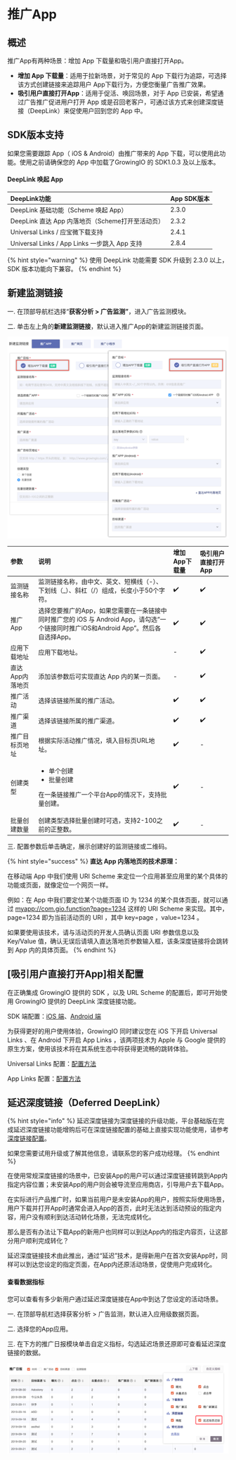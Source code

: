# 推广App

## 概述

推广App有两种场景：增加 App 下载量和吸引用户直接打开App。

* **增加 App 下载量**：适用于拉新场景，对于常见的 App 下载行为追踪，可选择该方式创建链接来追踪用户 App下载行为，方便您衡量广告推广效果。
* **吸引用户直接打开App**：适用于促活、唤回场景，对于 App 已安装，希望通过广告推广促进用户打开 App 或是召回老客户，可通过该方式来创建深度链接（DeepLink）来促使用户回到您的 App 中。

## SDK版本支持

如果您需要跟踪 App（ iOS & Android）由推广带来的 App 下载，可以使用此功能。使用之前请确保您的 App 中加载了GrowingIO 的 SDK1.0.3 及以上版本。

#### DeepLink 唤起 App

| DeepLink功能 | App SDK版本 |
| :--- | :--- |
| DeepLink 基础功能（Scheme 唤起 App） | 2.3.0 |
| DeepLink 直达 App 内落地页（Scheme打开至活动页） | 2.3.2 |
| Universal Links / 应宝微下载支持 | 2.4.1 |
| Universal Links / App Links 一步跳入 App 支持 | 2.8.4 |

{% hint style="warning" %}
使用 DeepLink 功能需要 SDK 升级到 2.3.0 以上，SDK 版本功能向下兼容。
{% endhint %}

## 新建监测链接

一. 在顶部导航栏选择“**获客分析 &gt; 广告监测”**，进入广告监测模块。

二. 单击左上角的**新建监测链接**，默认进入推广App的新建监测链接页面。

![](../../../../.gitbook/assets/image%20%2858%29.png)

<table>
  <thead>
    <tr>
      <th style="text-align:left">&#x53C2;&#x6570;</th>
      <th style="text-align:left">&#x8BF4;&#x660E;</th>
      <th style="text-align:left">&#x589E;&#x52A0;App&#x4E0B;&#x8F7D;&#x91CF;</th>
      <th style="text-align:left">&#x5438;&#x5F15;&#x7528;&#x6237;&#x76F4;&#x63A5;&#x6253;&#x5F00;App</th>
    </tr>
  </thead>
  <tbody>
    <tr>
      <td style="text-align:left">&#x76D1;&#x6D4B;&#x94FE;&#x63A5;&#x540D;&#x79F0;</td>
      <td style="text-align:left">&#x76D1;&#x6D4B;&#x94FE;&#x63A5;&#x540D;&#x79F0;&#xFF0C;&#x7531;&#x4E2D;&#x6587;&#x3001;&#x82F1;&#x6587;&#x3001;&#x77ED;&#x6A2A;&#x7EBF;&#xFF08;-&#xFF09;&#x3001;&#x4E0B;&#x5212;&#x7EBF;&#xFF08;_&#xFF09;&#x3001;&#x659C;&#x6760;&#xFF08;/&#xFF09;&#x7EC4;&#x6210;&#xFF0C;&#x957F;&#x5EA6;&#x5C0F;&#x4E8E;50&#x4E2A;&#x5B57;&#x7B26;&#x3002;</td>
      <td
      style="text-align:left">&#x2714;&#xFE0F;</td>
        <td style="text-align:left">&#x2714;&#xFE0F;</td>
    </tr>
    <tr>
      <td style="text-align:left">&#x63A8;&#x5E7F;App</td>
      <td style="text-align:left">&#x9009;&#x62E9;&#x60A8;&#x8981;&#x63A8;&#x5E7F;&#x7684;App&#xFF0C;&#x5982;&#x679C;&#x60A8;&#x9700;&#x8981;&#x5728;&#x4E00;&#x6761;&#x94FE;&#x63A5;&#x4E2D;&#x540C;&#x65F6;&#x63A8;&#x5E7F;&#x60A8;&#x7684;
        iOS &#x4E0E; Android App&#xFF0C;&#x8BF7;&#x52FE;&#x9009;&#x201C;&#x4E00;&#x4E2A;&#x94FE;&#x63A5;&#x540C;&#x65F6;&#x63A8;&#x5E7F;iOS&#x548C;Android
        App&#x201D;&#x3002;&#x7136;&#x540E;&#x5404;&#x81EA;&#x9009;&#x62E9;App&#x3002;</td>
      <td
      style="text-align:left">&#x2714;&#xFE0F;</td>
        <td style="text-align:left">&#x2714;&#xFE0F;</td>
    </tr>
    <tr>
      <td style="text-align:left">&#x5E94;&#x7528;&#x4E0B;&#x8F7D;&#x5730;&#x5740;</td>
      <td style="text-align:left">&#x5E94;&#x7528;&#x4E0B;&#x8F7D;&#x5730;&#x5740;&#x3002;</td>
      <td style="text-align:left">-</td>
      <td style="text-align:left">&#x2714;&#xFE0F;</td>
    </tr>
    <tr>
      <td style="text-align:left">&#x76F4;&#x8FBE;App&#x5185;&#x843D;&#x5730;&#x9875;</td>
      <td style="text-align:left">&#x6DFB;&#x52A0;&#x8BE5;&#x53C2;&#x6570;&#x540E;&#x53EF;&#x5B9E;&#x73B0;&#x76F4;&#x8FBE;
        App &#x5185;&#x7684;&#x67D0;&#x4E00;&#x9875;&#x9762;&#x3002;</td>
      <td style="text-align:left">-</td>
      <td style="text-align:left">&#x2714;&#xFE0F;</td>
    </tr>
    <tr>
      <td style="text-align:left">&#x63A8;&#x5E7F;&#x6D3B;&#x52A8;</td>
      <td style="text-align:left">&#x9009;&#x62E9;&#x8BE5;&#x94FE;&#x63A5;&#x6240;&#x5C5E;&#x7684;&#x63A8;&#x5E7F;&#x6D3B;&#x52A8;&#x3002;</td>
      <td
      style="text-align:left">&#x2714;&#xFE0F;</td>
        <td style="text-align:left">&#x2714;&#xFE0F;</td>
    </tr>
    <tr>
      <td style="text-align:left">&#x63A8;&#x5E7F;&#x6E20;&#x9053;</td>
      <td style="text-align:left">&#x9009;&#x62E9;&#x8BE5;&#x94FE;&#x63A5;&#x6240;&#x5C5E;&#x7684;&#x63A8;&#x5E7F;&#x6E20;&#x9053;&#x3002;</td>
      <td
      style="text-align:left">&#x2714;&#xFE0F;</td>
        <td style="text-align:left">&#x2714;&#xFE0F;</td>
    </tr>
    <tr>
      <td style="text-align:left">&#x63A8;&#x5E7F;&#x76EE;&#x6807;&#x9875;&#x5730;&#x5740;</td>
      <td style="text-align:left">&#x6839;&#x636E;&#x5B9E;&#x9645;&#x6D3B;&#x52A8;&#x63A8;&#x5E7F;&#x60C5;&#x51B5;&#xFF0C;&#x586B;&#x5165;&#x76EE;&#x6807;&#x9875;URL&#x5730;&#x5740;&#x3002;</td>
      <td
      style="text-align:left">&#x2714;&#xFE0F;</td>
        <td style="text-align:left">-</td>
    </tr>
    <tr>
      <td style="text-align:left">&#x521B;&#x5EFA;&#x7C7B;&#x578B;</td>
      <td style="text-align:left">
        <ul>
          <li>&#x5355;&#x4E2A;&#x521B;&#x5EFA;</li>
          <li>&#x6279;&#x91CF;&#x521B;&#x5EFA;</li>
        </ul>
        <p>&#x5728;&#x4E00;&#x6761;&#x94FE;&#x63A5;&#x63A8;&#x5E7F;&#x4E00;&#x4E2A;&#x5E73;&#x53F0;App&#x7684;&#x60C5;&#x51B5;&#x4E0B;&#xFF0C;&#x652F;&#x6301;&#x6279;&#x91CF;&#x521B;&#x5EFA;&#x3002;</p>
      </td>
      <td style="text-align:left">&#x2714;&#xFE0F;</td>
      <td style="text-align:left">-</td>
    </tr>
    <tr>
      <td style="text-align:left">&#x6279;&#x91CF;&#x521B;&#x5EFA;&#x6570;&#x91CF;</td>
      <td style="text-align:left">&#x521B;&#x5EFA;&#x7C7B;&#x578B;&#x9009;&#x62E9;&#x6279;&#x91CF;&#x521B;&#x5EFA;&#x65F6;&#x53EF;&#x9009;&#xFF0C;&#x652F;&#x6301;2-100&#x4E4B;&#x524D;&#x7684;&#x6B63;&#x6574;&#x6570;&#x3002;</td>
      <td
      style="text-align:left">&#x2714;&#xFE0F;</td>
        <td style="text-align:left">-</td>
    </tr>
  </tbody>
</table>三. 配置参数后单击确定，展示创建好的监测链接或二维码。

{% hint style="success" %}
**直达 App 内落地页的技术原理：**

在移动端 App 中我们使用 URI Scheme 来定位一个应用甚至应用里的某个具体的功能或页面，就像定位一个网页一样。

例如：在 App 中我们要定位某个功能页面 ID 为 1234 的某个具体页面，就可以通过 [myapp://com.gio.function?page=1234](myapp://com.gio.function?page=1234) 这样的 URI Scheme 来实现。其中，page=1234 即为当前活动页的 URI ，其中 key=page ，value=1234 。

如果要使用该技术，请与活动页的开发人员确认页面 URI 参数信息以及 Key/Value 值，确认无误后请填入直达落地页参数输入框，该条深度链接将会跳转到 App 内的具体页面。
{% endhint %}

## \[吸引用户直接打开App\]相关配置

在正确集成 GrowingIO 提供的 SDK ，以及 URL Scheme 的配置后，即可开始使用 GrowingIO 提供的 DeepLink 深度链接功能。

SDK 端配置：[iOS 端](../../../../developer-manual/sdkintegrated/ios-sdk/auto-ios-sdk.md#10-deeplink-and-universal-link)、[Android 端​](../../../../developer-manual/sdkintegrated/android-sdk/auto-android-sdk.md#16-deep-link-hui-tiao-can-shu-huo-qu)

为获得更好的用户使用体验，GrowingIO 同时建议您在 iOS 下开启 Universal Links 、在 Android 下开启 App Links ，该两项技术为 Apple 与 Google 提供的原生方案，使用该技术将在其系统生态中将获得更流畅的跳转体验。

Universal Links 配置：[配置方法​](../advance/deeplink.md#22-universal-links-pei-zhi)

App Links 配置：[配置方法](../advance/deeplink.md#32-applinks-pei-zhi)

## 延迟深度链接（Deferred DeepLink）

{% hint style="info" %}
延迟深度链接为深度链接的升级功能，平台基础版在完成延迟深度链接功能增购后可在深度链接配置的基础上直接实现功能使用，请参考[深度链接配置](../advance/deeplink.md)。

如果您需要试用升级或了解其他信息，请联系您的客户成功经理。
{% endhint %}

在使用常规深度链接的场景中，已安装App的用户可以通过深度链接转跳到App内指定内容位置；未安装App的用户则会被导流至应用商店，引导用户去下载App。

在实际进行产品推广时，如果当前用户是未安装App的用户，按照实际使用场景，用户下载并打开App时通常会进入App的首页，此时无法达到活动预设的指定内容，用户没有顺利到达活动转化场景，无法完成转化。

那么是否有办法让下载App的新用户也同样可以到达App内的指定内容页，让这部分用户顺利完成转化？

延迟深度链接技术由此推出，通过“延迟”技术，是得新用户在首次安装App时，同样可以到达您设定的指定页面，在App内还原活动场景，促使用户完成转化。

#### 查看数据指标

您可以查看有多少新用户通过延迟深度链接在App中到达了您设定的活动场景。

一. 在顶部导航栏选择获客分析 &gt; 广告监测，默认进入应用级数据页面。

二. 选择您的App应用。

三. 在下方的推广日报模块单击自定义指标，勾选延迟场景还原即可查看延迟深度链接的数据。

![](../../../../.gitbook/assets/image%20%284%29.png)

